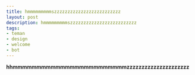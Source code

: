 ```yaml
---
title: hmmmmmmmmmszzzzzzzzzzzzzzzzzzzzzzzzz
layout: post
description: hmmmmmmmmmszzzzzzzzzzzzzzzzzzzzzzzzz
tags:
- teman
- design
- welcome
- bot
---
```


**hhmmmmmmmmmmmmmmmmmmmmmmmmzzzzzzzzzzzzzzzzzzzzz**
